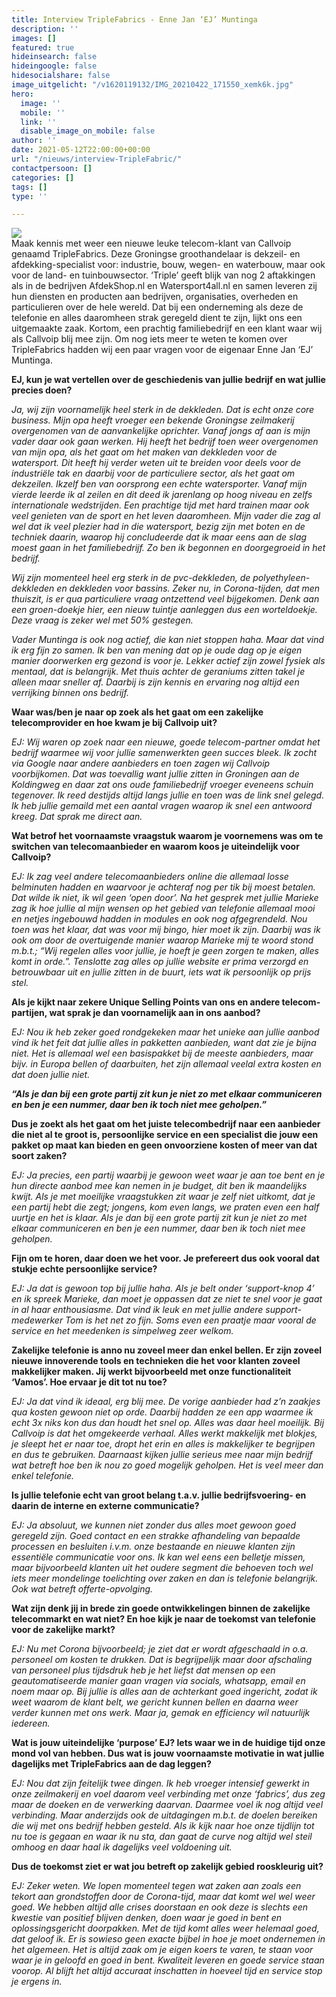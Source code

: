 ```yaml
---
title: Interview TripleFabrics - Enne Jan ‘EJ’ Muntinga
description: ''
images: []
featured: true
hideinsearch: false
hideingoogle: false
hidesocialshare: false
image_uitgelicht: "/v1620119132/IMG_20210422_171550_xemk6k.jpg"
hero:
  image: ''
  mobile: ''
  link: ''
  disable_image_on_mobile: false
author: ''
date: 2021-05-12T22:00:00+00:00
url: "/nieuws/interview-TripleFabric/"
contactpersoon: []
categories: []
tags: []
type: ''

---
```

![](https://res.cloudinary.com/callvoip/image/upload/v1620654241/WhatsApp_Image_2021-05-09_at_19.04.14_deefjz.jpg)  
Maak kennis met weer een nieuwe leuke telecom-klant van Callvoip genaamd TripleFabrics. Deze Groningse groothandelaar is dekzeil- en afdekking-specialist voor: industrie, bouw, wegen- en waterbouw, maar ook voor de land- en tuinbouwsector. ‘Triple’ geeft blijk van nog 2 aftakkingen als in de bedrijven AfdekShop.nl en Watersport4all.nl en samen leveren zij hun diensten en producten aan bedrijven, organisaties, overheden en particulieren over de hele wereld. Dat bij een onderneming als deze de telefonie en alles daaromheen strak geregeld dient te zijn, lijkt ons een uitgemaakte zaak. Kortom, een prachtig familiebedrijf en een klant waar wij als Callvoip blij mee zijn. Om nog iets meer te weten te komen over TripleFabrics hadden wij een paar vragen voor de eigenaar Enne Jan ‘EJ’ Muntinga.

**EJ, kun je wat vertellen over de geschiedenis van jullie bedrijf en wat jullie precies doen?**

_Ja, wij zijn voornamelijk heel sterk in de dekkleden. Dat is echt onze core business. Mijn opa heeft vroeger een bekende Groningse zeilmakerij overgenomen van de aanvankelijke oprichter. Vanaf jongs af aan is mijn vader daar ook gaan werken. Hij heeft het bedrijf toen weer overgenomen van mijn opa, als het gaat om het maken van dekkleden voor de watersport. Dit heeft hij verder weten uit te breiden voor deels voor de industriële tak en daarbij voor de particuliere sector, als het gaat om dekzeilen. Ikzelf ben van oorsprong een echte watersporter. Vanaf mijn vierde leerde ik al zeilen en dit deed ik jarenlang op hoog niveau en zelfs internationale wedstrijden. Een prachtige tijd met hard trainen maar ook veel genieten van de sport en het leven daaromheen. Mijn vader die zag al wel dat ik veel plezier had in die watersport, bezig zijn met boten en de techniek daarin, waarop hij concludeerde dat ik maar eens aan de slag moest gaan in het familiebedrijf. Zo ben ik begonnen en doorgegroeid in het bedrijf._

_Wij zijn momenteel heel erg sterk in de pvc-dekkleden, de polyethyleen-dekkleden en dekkleden voor bassins. Zeker nu, in Corona-tijden, dat men thuiszit, is er qua particuliere vraag ontzettend veel bijgekomen. Denk aan een groen-doekje hier, een nieuw tuintje aanleggen dus een worteldoekje. Deze vraag is zeker wel met 50% gestegen._

_Vader Muntinga is ook nog actief, die kan niet stoppen haha. Maar dat vind ik erg fijn zo samen. Ik ben van mening dat op je oude dag op je eigen manier doorwerken erg gezond is voor je. Lekker actief zijn zowel fysiek als mentaal, dat is belangrijk. Met thuis achter de geraniums zitten takel je alleen maar sneller af. Daarbij is zijn kennis en ervaring nog altijd een verrijking binnen ons bedrijf._

**Waar was/ben je naar op zoek als het gaat om een zakelijke telecomprovider en hoe kwam je bij Callvoip uit?**

_EJ: Wij waren op zoek naar een nieuwe, goede telecom-partner omdat het bedrijf waarmee wij voor jullie samenwerkten geen succes bleek. Ik zocht via Google naar andere aanbieders en toen zagen wij Callvoip voorbijkomen. Dat was toevallig want jullie zitten in Groningen aan de Koldingweg en daar zat ons oude familiebedrijf vroeger eveneens schuin tegenover. Ik reed destijds altijd langs jullie en toen was de link snel gelegd. Ik heb jullie gemaild met een aantal vragen waarop ik snel een antwoord kreeg. Dat sprak me direct aan._

**Wat betrof het voornaamste vraagstuk waarom je voornemens was om te switchen van telecomaanbieder en waarom koos je uiteindelijk voor Callvoip?**

_EJ: Ik zag veel andere telecomaanbieders online die allemaal losse belminuten hadden en waarvoor je achteraf nog per tik bij moest betalen. Dat wilde ik niet, ik wil geen ‘open door’. Na het gesprek met jullie Marieke zag ik hoe jullie al mijn wensen op het gebied van telefonie allemaal mooi en netjes ingebouwd hadden in modules en ook nog afgegrendeld. Nou toen was het klaar, dat was voor mij bingo, hier moet ik zijn. Daarbij was ik ook om door de overtuigende manier waarop Marieke mij te woord stond m.b.t.; “Wij regelen alles voor jullie, je hoeft je geen zorgen te maken, alles komt in orde.”. Tenslotte zag alles op jullie website er prima verzorgd en betrouwbaar uit en jullie zitten in de buurt, iets wat ik persoonlijk op prijs stel._

**Als je kijkt naar zekere Unique Selling Points van ons en andere telecom-partijen, wat sprak je dan voornamelijk aan in ons aanbod?**

_EJ: Nou ik heb zeker goed rondgekeken maar het unieke aan jullie aanbod vind ik het feit dat jullie alles in pakketten aanbieden, want dat zie je bijna niet. Het is allemaal wel een basispakket bij de meeste aanbieders, maar bijv. in Europa bellen of daarbuiten, het zijn allemaal veelal extra kosten en dat doen jullie niet._

**_“Als je dan bij een grote partij zit kun je niet zo met elkaar communiceren en ben je een nummer, daar ben ik toch niet mee geholpen.”_**

**Dus je zoekt als het gaat om het juiste telecombedrijf naar een aanbieder die niet al te groot is, persoonlijke service en een specialist die jouw een pakket op maat kan bieden en geen onvoorziene kosten of meer van dat soort zaken?**

_EJ: Ja precies, een partij waarbij je gewoon weet waar je aan toe bent en je hun directe aanbod mee kan nemen in je budget, dit ben ik maandelijks kwijt. Als je met moeilijke vraagstukken zit waar je zelf niet uitkomt, dat je een partij hebt die zegt; jongens, kom even langs, we praten even een half uurtje en het is klaar. Als je dan bij een grote partij zit kun je niet zo met elkaar communiceren en ben je een nummer, daar ben ik toch niet mee geholpen._

**Fijn om te horen, daar doen we het voor. Je prefereert dus ook vooral dat stukje echte persoonlijke service?**

_EJ: Ja dat is gewoon top bij jullie haha. Als je belt onder ‘support-knop 4’ en ik spreek Marieke, dan moet je oppassen dat ze niet te snel voor je gaat in al haar enthousiasme. Dat vind ik leuk en met jullie andere support-medewerker Tom is het net zo fijn. Soms even een praatje maar vooral de service en het meedenken is simpelweg zeer welkom._

**Zakelijke telefonie is anno nu zoveel meer dan enkel bellen. Er zijn zoveel nieuwe innoverende tools en technieken die het voor klanten zoveel makkelijker maken. Jij werkt bijvoorbeeld met onze functionaliteit ‘Vamos’. Hoe ervaar je dit tot nu toe?**

_EJ: Ja dat vind ik ideaal, erg blij mee. De vorige aanbieder had z’n zaakjes qua kosten gewoon niet op orde. Daarbij hadden ze een app waarmee ik echt 3x niks kon dus dan houdt het snel op. Alles was daar heel moeilijk. Bij Callvoip is dat het omgekeerde verhaal. Alles werkt makkelijk met blokjes, je sleept het er naar toe, dropt het erin en alles is makkelijker te begrijpen en dus te gebruiken. Daarnaast kijken jullie serieus mee naar mijn bedrijf wat betreft hoe ben ik nou zo goed mogelijk geholpen. Het is veel meer dan enkel telefonie._

**Is jullie telefonie echt van groot belang t.a.v. jullie bedrijfsvoering- en daarin de interne en externe communicatie?**

_EJ: Ja absoluut, we kunnen niet zonder dus alles moet gewoon goed geregeld zijn. Goed contact en een strakke afhandeling van bepaalde processen en besluiten i.v.m. onze bestaande en nieuwe klanten zijn essentiële communicatie voor ons. Ik kan wel eens een belletje missen, maar bijvoorbeeld klanten uit het oudere segment die behoeven toch wel iets meer mondelinge toelichting over zaken en dan is telefonie belangrijk. Ook wat betreft offerte-opvolging._

**Wat zijn denk jij in brede zin goede ontwikkelingen binnen de zakelijke telecommarkt en wat niet? En hoe kijk je naar de toekomst van telefonie voor de zakelijke markt?**

_EJ: Nu met Corona bijvoorbeeld; je ziet dat er wordt afgeschaald in o.a. personeel om kosten te drukken. Dat is begrijpelijk maar door afschaling van personeel plus tijdsdruk heb je het liefst dat mensen op een geautomatiseerde manier gaan vragen via socials, whatsapp, email en noem maar op. Bij jullie is alles aan de achterkant goed ingericht, zodat ik weet waarom de klant belt, we gericht kunnen bellen en daarna weer verder kunnen met ons werk. Maar ja, gemak en efficiency wil natuurlijk iedereen._

**Wat is jouw uiteindelijke ‘purpose’ EJ? Iets waar we in de huidige tijd onze mond vol van hebben. Dus wat is jouw voornaamste motivatie in wat jullie dagelijks met TripleFabrics aan de dag leggen?**

_EJ: Nou dat zijn feitelijk twee dingen. Ik heb vroeger intensief gewerkt in onze zeilmakerij en voel daarom veel verbinding met onze ‘fabrics’, dus zeg maar de doeken en de verwerking daarvan. Daarmee voel ik nog altijd veel verbinding. Maar anderzijds ook de uitdagingen m.b.t. de doelen bereiken die wij met ons bedrijf hebben gesteld. Als ik kijk naar hoe onze tijdlijn tot nu toe is gegaan en waar ik nu sta, dan gaat de curve nog altijd wel steil omhoog en daar haal ik dagelijks veel voldoening uit._

**Dus de toekomst ziet er wat jou betreft op zakelijk gebied rooskleurig uit?**

_EJ: Zeker weten. We lopen momenteel tegen wat zaken aan zoals een tekort aan grondstoffen door de Corona-tijd, maar dat komt wel wel weer goed. We hebben altijd alle crises doorstaan en ook deze is slechts een kwestie van positief blijven denken, doen waar je goed in bent en oplossingsgericht doorpakken. Met de tijd komt alles weer helemaal goed, dat geloof ik. Er is sowieso geen exacte bijbel in hoe je moet ondernemen in het algemeen. Het is altijd zaak om je eigen koers te varen, te staan voor waar je in geloofd en goed in bent. Kwaliteit leveren en goede service staan voorop. Al blijft het altijd accuraat inschatten in hoeveel tijd en service stop je ergens in._